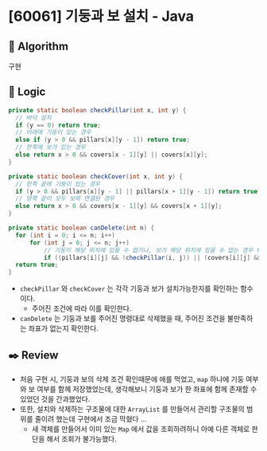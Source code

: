 # [60061] 기둥과 보 설치 - Java

## :pushpin: **Algorithm**

구현

## :round_pushpin: **Logic**

```java
private static boolean checkPillar(int x, int y) {
  // 바닥 설치
  if (y == 0) return true;
  // 아래에 기둥이 있는 경우
  else if (y > 0 && pillars[x][y - 1]) return true;
  // 한쪽에 보가 있는 경우
  else return x > 0 && covers[x - 1][y] || covers[x][y];
}

private static boolean checkCover(int x, int y) {
  // 한쪽 끝에 기둥이 있는 경우
  if (y > 0 && pillars[x][y - 1] || pillars[x + 1][y - 1]) return true;
  // 양쪽 끝이 모두 보와 연결된 경우
  else return x > 0 && covers[x - 1][y] && covers[x + 1][y];
}

private static boolean canDelete(int n) {
  for (int i = 0; i <= n; i++)
      for (int j = 0; j <= n; j++)
          // 기둥이 해당 위치에 있을 수 없거나, 보가 해당 위치에 있을 수 없는 경우 false
          if ((pillars[i][j] && !checkPillar(i, j)) || (covers[i][j] && !checkCover(i, j))) return false;
  return true;
}
```
- `checkPillar` 와 `checkCover` 는 각각 기둥과 보가 설치가능한지를 확인하는 함수이다.
  - 주어진 조건에 따라 이를 확인한다.
- `canDelete` 는 기둥과 보를 주어진 명령대로 삭제했을 때, 주어진 조건을 불만족하는 좌표가 없는지 확인한다.

## :black_nib: **Review**
- 처음 구현 시, 기둥과 보의 삭제 조건 확인때문에 애를 먹었고, `map` 하나에 기둥 여부와 보 여부를 함께 저장했었는데, 생각해보니 기둥과 보가 한 좌표에 함께 존재할 수 있었던 것을 간과했었다.
- 또한, 설치와 삭제하는 구조물에 대한 `ArrayList` 를 만들어서 관리할 구조물의 범위를 줄이려 했는데 구현에서 조금 막혔다 ...
  - 새 객체를 만들어서 이미 있는 `Map` 에서 값을 조회하려하니 아예 다른 객체로 판단을 해서 조회가 불가능했다.